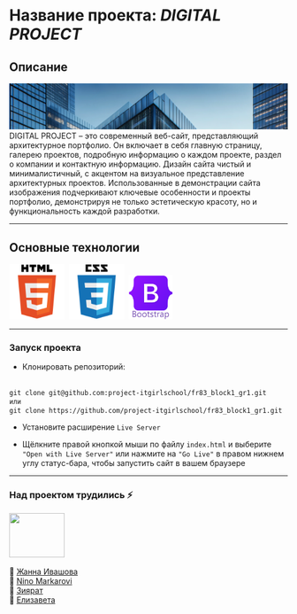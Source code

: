 # Название проекта: **_DIGITAL PROJECT_**

## Описание

<img src="/assets/images/photo-readme1.png">
DIGITAL PROJECT – это современный веб-сайт, представляющий архитектурное портфолио. Он включает в себя главную страницу, галерею проектов, подробную информацию о каждом проекте, раздел о компании и контактную информацию. Дизайн сайта чистый и минималистичный, с акцентом на визуальное представление архитектурных проектов. Использованные в демонстрации сайта изображения подчеркивают ключевые особенности и проекты портфолио, демонстрируя не только эстетическую красоту, но и функциональность каждой разработки.

---

## Основные технологии

<img src="https://github.com/devicons/devicon/blob/master/icons/html5/html5-original-wordmark.svg" title="HTML" alt="HTML" width="100" height="100"/>&nbsp;
<img src="https://github.com/devicons/devicon/blob/master/icons/css3/css3-original-wordmark.svg" title="CSS" alt="CSS" width="100" height="100"/>&nbsp;
<img src="https://github.com/devicons/devicon/blob/master/icons/bootstrap/bootstrap-original-wordmark.svg" title="Bootstrap" alt="Bootstrap" width="80" height="80"/>&nbsp;

---

### Запуск проекта

- Клонировать репозиторий:

```

git clone git@github.com:project-itgirlschool/fr83_block1_gr1.git
или
git clone https://github.com/project-itgirlschool/fr83_block1_gr1.git

```

- Установите расширение `Live Server`

- Щёлкните правой кнопкой мыши по файлу `index.html` и выберите `"Open with Live Server"` или нажмите на `"Go Live"` в правом нижнем углу статус-бара, чтобы запустить сайт в вашем браузере

---

### Над проектом трудились :zap:

<img src="https://media2.giphy.com/media/2IudUHdI075HL02Pkk/giphy.gif?cid=ecf05e47dw58md03g6wslloma7wuckip158oew9p14it2skv&ep=v1_gifs_related&rid=giphy.gif&ct=g" width="100" height="80"/>

:hibiscus: [Жанна Ивашова](https://github.com/ZhannaIvashova)  
:hibiscus: [Nino Markarovi](https://github.com/Ninima1218)  
:hibiscus: [Зиярат](https://github.com/Ziyrat)  
:hibiscus: [Елизавета](https://github.com/lisetct)
